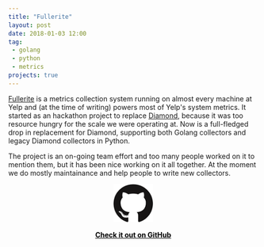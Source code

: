 ```yaml
---
title: "Fullerite"
layout: post
date: 2018-01-03 12:00
tag:
 - golang
 - python
 - metrics
projects: true
---
```


[Fullerite](https://github.com/Yelp/fullerite) is a metrics collection system running on almost every machine at Yelp and (at the time of writing) powers most of Yelp's system metrics.
It started as an hackathon project to replace [Diamond](https://github.com/python-diamond/Diamond), because it was too resource hungry for the scale we were operating at. Now is a full-fledged drop in replacement for Diamond, supporting both Golang collectors and legacy Diamond collectors in Python.

The project is an on-going team effort and too many people worked on it to mention them, but it has been nice working on it all together. At the moment we do mostly maintainance and help people to write new collectors.

<div align="center">
<a style="color:black" href="https://github.com/Yelp/fullerite">
<img src="/assets/images/github_logo.png" alt="Check it out on GitHub">
<p><strong>Check it out on GitHub</strong></p>
</a>
</div>
